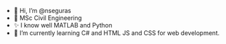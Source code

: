 - 👋 Hi, I’m @nseguras
- 👀 MSc Civil Engineering
- ✨ I know well MATLAB and Python
- 🌱 I’m currently learning C# and HTML JS and CSS for web development.
